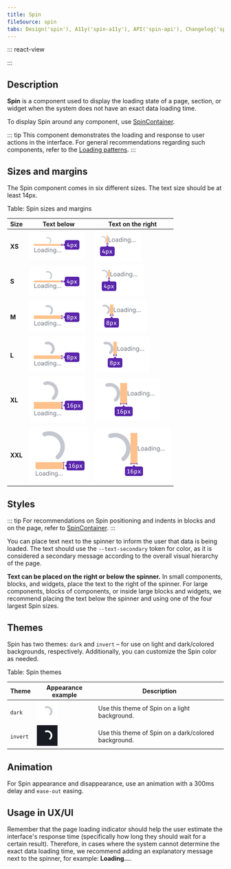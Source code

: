 ```yaml
---
title: Spin
fileSource: spin
tabs: Design('spin'), A11y('spin-a11y'), API('spin-api'), Changelog('spin-changelog')
---
```


::: react-view

<script lang="tsx">
import React from 'react';
import Spin from '@semcore/ui/spin';
import { Flex } from '@semcore/ui/flex-box';
import { Text } from '@semcore/ui/typography';
import PlaygroundGeneration from '@components/PlaygroundGeneration';

const SIZES = ['xs', 's', 'm', 'l', 'xl', 'xxl'];
const THEMES = ['dark', 'invert'];
function getSizeText(sizeSpin) {
  if (sizeSpin.includes('l') || sizeSpin.includes('m')) {
    return 300;
  }
  if (sizeSpin.includes('s')) {
    return 200;
  }
  return 100;
}
function getMarginText(orientation = 'bottom', sizeSpin = undefined) {
  if (orientation === 'right') {
    if (sizeSpin.includes('xl')) {
      return '0 0 0 16px';
    }
    if (sizeSpin.includes('xs')) {
      return '0 0 0 4px';
    }
    return '0 0 0 8px';
  }
  if (sizeSpin.includes('s')) {
    return '4px 0 0';
  }

  return '8px 0 0';
}

const App = PlaygroundGeneration((createGroupWidgets) => {
  const { bool, select, radio, text: textWidget } = createGroupWidgets('Spin');

  const size = select({
    key: 'size',
    defaultValue: 'm',
    label: 'Size',
    options: SIZES.map((value) => ({
      name: value,
      value,
    })),
  });

  const theme = radio({
    key: 'theme',
    defaultValue: 'dark',
    label: 'Theme',
    options: THEMES,
  });

  const centered = bool({
    key: 'centered',
    defaultValue: true,
    label: 'Centered',
  });

  const text = textWidget({
    key: 'text',
    defaultValue: '',
    label: 'Text',
  });

  const textRight = bool({
    key: 'textRight',
    defaultValue: false,
    label: 'TextRight',
  });

  if (text.length) {
    return (
      <Flex
        m={centered ? 'auto' : 0}
        alignItems='center'
        justifyContent='center'
        direction={textRight ? 'row' : 'column'}
      >
        <Spin size={size} theme={theme} />
        {
          <Text
            tag='div'
            m={textRight ? getMarginText('right', size) : getMarginText('bottom', size)}
          >
            <Text size={getSizeText(size)} color='gray60'>
              {text}
            </Text>
          </Text>
        }
      </Flex>
    );
  }

  return <Spin size={size} theme={theme} centered={centered} />;
});
</script>

:::

## Description

**Spin** is a component used to display the loading state of a page, section, or widget when the system does not have an exact data loading time.

To display Spin around any component, use [SpinContainer](/components/spin-container/spin-container).

::: tip
This component demonstrates the loading and response to user actions in the interface. For general recommendations regarding such components, refer to the [Loading patterns](/patterns/loading-states/loading-states).
:::

## Sizes and margins

The Spin component comes in six different sizes. The text size should be at least 14px.

Table: Spin sizes and margins

| Size    | Text below                        | Text on the right                   |
| ------- | --------------------------------- | ----------------------------------- |
| **XS**  | ![](static/text-vertical-xs.png)  | ![](static/text-horizontal-xs.png)  |
| **S**   | ![](static/text-vertical-s.png)   | ![](static/text-horizontal-s.png)   |
| **M**   | ![](static/text-vertical-m.png)   | ![](static/text-horizontal-m.png)   |
| **L**   | ![](static/text-vertical-l.png)   | ![](static/text-horizontal-l.png)   |
| **XL**  | ![](static/text-vertical-xl.png)  | ![](static/text-horizontal-xl.png)  |
| **XXL** | ![](static/text-vertical-xxl.png) | ![](static/text-horizontal-xxl.png) |

## Styles

::: tip
For recommendations on Spin positioning and indents in blocks and on the page, refer to [SpinContainer](/components/spin-container/spin-container).
:::

You can place text next to the spinner to inform the user that data is being loaded. The text should use the `--text-secondary` token for color, as it is considered a secondary message according to the overall visual hierarchy of the page.

**Text can be placed on the right or below the spinner.** In small components, blocks, and widgets, place the text to the right of the spinner. For large components, blocks of components, or inside large blocks and widgets, we recommend placing the text below the spinner and using one of the four largest Spin sizes.

## Themes

Spin has two themes: `dark` and `invert` – for use on light and dark/colored backgrounds, respectively. Additionally, you can customize the Spin color as needed.

Table: Spin themes

| Theme    | Appearance example        | Description                                          |
| -------- | ------------------------- | ---------------------------------------------------- |
| `dark`   | ![](static/dark-m.png)    | Use this theme of Spin on a light background.        |
| `invert` | ![](static/invert-m.png)  | Use this theme of Spin on a dark/colored background. |

## Animation

For Spin appearance and disappearance, use an animation with a 300ms delay and `ease-out` easing.

## Usage in UX/UI

Remember that the page loading indicator should help the user estimate the interface's response time (specifically how long they should wait for a certain result). Therefore, in cases where the system cannot determine the exact data loading time, we recommend adding an explanatory message next to the spinner, for example:  **Loading...**.

